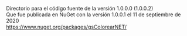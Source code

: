 Directorio para el código fuente de la versión 1.0.0.0 (1.0.0.2)<br>
Que fue publicada en NuGet con la versión 1.0.0.1 el 11 de septiembre de 2020<br>
https://www.nuget.org/packages/gsColorearNET/<br>
